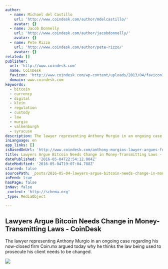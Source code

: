 ```yaml
---
author:
  - name: Michael del Castillo
    url: 'http://www.coindesk.com/author/mdelcastillo/'
    avatar: {}
  - name: Jacob Donnelly
    url: 'http://www.coindesk.com/author/jacobdonnelly/'
    avatar: {}
  - name: Pete Rizzo
    url: 'http://www.coindesk.com/author/pete-rizzo/'
    avatar: {}
related: []
publisher:
  url: 'http://www.coindesk.com'
  name: CoinDesk
  favicon: 'http://www.coindesk.com/wp-content/uploads/2013/04/favicon1.ico?874e6b'
  domain: www.coindesk.com
keywords:
  - bitcoin
  - currency
  - digital
  - klein
  - regulation
  - custody
  - law
  - murgio
  - valkenburgh
  - syracuse
description: The lawyer representing Anthony Murgio in an ongoing case regarding his now-closed firm Coin.mx argued today why he thinks the law being used to prosecute his client needs to be changed.
inLanguage: en
app_links: []
isBasedOnUrl: 'http://www.coindesk.com/anthony-murgios-lawyer-argues-for-change-of-law-during-regulatory-panel/'
title: Lawyers Argue Bitcoin Needs Change in Money-Transmitting Laws - CoinDesk
datePublished: '2016-05-04T22:54:12.004Z'
dateModified: '2016-05-04T19:07:04.788Z'
starred: false
sourcePath: _posts/2016-05-04-lawyers-argue-bitcoin-needs-change-in-money-transmitting-law.md
inFeed: true
hasPage: false
inNav: false
_context: 'http://schema.org'
_type: MediaObject

---
```

<article style=""><h1>Lawyers Argue Bitcoin Needs Change in Money-Transmitting Laws - CoinDesk</h1><p>The lawyer representing Anthony Murgio in an ongoing case regarding his now-closed firm Coin.mx argued today why he thinks the law being used to prosecute his client needs to be changed.</p><img src="http://media.coindesk.com/2016/05/brian-klein.jpg" /></article>